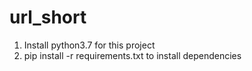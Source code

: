 # url_short
1. Install python3.7 for this project
2. pip install -r requirements.txt to install dependencies
